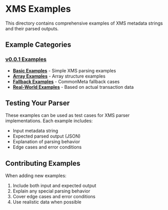 # XMS Examples

This directory contains comprehensive examples of XMS metadata strings and their parsed outputs.

## Example Categories

### [v0.0.1 Examples](v0.0.1/)

- **[Basic Examples](v0.0.1/basic-examples.md)** - Simple XMS parsing examples
- **[Array Examples](v0.0.1/array-examples.md)** - Array structure examples
- **[Fallback Examples](v0.0.1/fallback-examples.md)** - CommonMeta fallback cases
- **[Real-World Examples](v0.0.1/real-world-examples.md)** - Based on actual transaction data

## Testing Your Parser

These examples can be used as test cases for XMS parser implementations. Each example includes:

- Input metadata string
- Expected parsed output (JSON)
- Explanation of parsing behavior
- Edge cases and error conditions

## Contributing Examples

When adding new examples:

1. Include both input and expected output
2. Explain any special parsing behavior
3. Cover edge cases and error conditions
4. Use realistic data when possible
